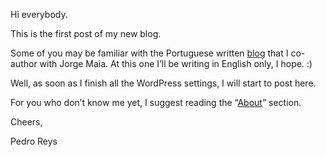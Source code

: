 Hi everybody.

This is the first post of my new blog.

Some of you may be familiar with the Portuguese written <a href="http://www.gerenciamentoagil.com.br" target="_blank">blog</a> that I co-author with Jorge Maia. At this one I&#8217;ll be writing in English only, I hope. :)

Well, as soon as I finish all the WordPress settings, I will start to post here.

For you who don&#8217;t know me yet, I suggest reading the &#8220;<a href="http://blog.pedroreys.com/?page_id=2" target="_blank">About</a>&#8221; section.

Cheers,

Pedro Reys